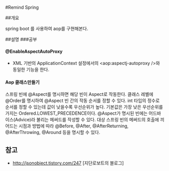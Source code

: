 #Remind Spring

##개요

spring boot 를 사용하여 aop를 구현해본다.

##설명
###공부

#### @EnableAspectAutoProxy
- XML 기반의 ApplicationContext 설정에서의 <aop:aspectj-autoproxy />와 동일한 기능을 한다.

#### Aop 클래스만들기 
스프링 빈에 @Aspect를 명시하면 해당 빈이 Aspect로 작동한다.
클래스 레벨에 @Order를 명시하여 @Aspect 빈 간의 작동 순서를 정할 수 있다. int 타입의 정수로 순서를 정할 수 있는데 값이 낮을수록 우선순위가 높다. 기본값은 가장 낮은 우선순위를 가지는 Ordered.LOWEST_PRECEDENCE이다.
@Aspect가 명시된 빈에는 어드바이스(Advice)라 불리는 메써드를 작성할 수 있다. 대상 스프링 빈의 메써드의 호출에 끼어드는 시점과 방법에 따라 @Before, @After, @AfterReturning, @AfterThrowing, @Around 등을 명시할 수 있다.



## 참고

- http://jsonobject.tistory.com/247 [지단로보트의 블로그]


